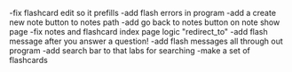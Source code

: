 -fix flashcard edit so it prefills
-add flash errors in program
-add a create new note button to notes path
-add go back to notes button on note show page
-fix notes and flashcard index page logic "redirect_to"
-add flash message after you answer a question!
-add flash messages all through out program
-add search bar to that labs for searching
-make a set of flashcards
